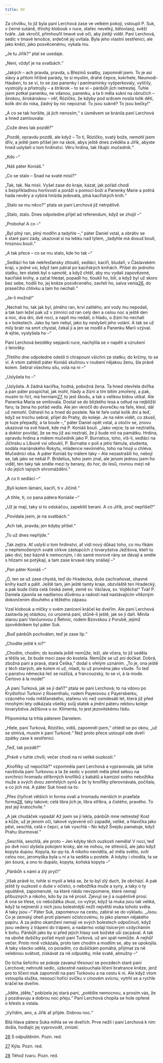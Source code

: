 ```yaml
---
title: XV
---
```


Za chvilku, to již byla paní Lerchová zase ve velkém pokoji, vstoupil P. Suk, v černé sutáně, třírohý klobouk v ruce, stařec nevelký, bělovlasý, svěží tváře. Jak vkročil, přimhouřil tmavé své oči, aby jistěji viděl. Paní Lerchová, sedíc v tmavé lenošce, srdečně jej uvítala. Byla jeho vlastní sestřenicí, ale jako knězi, jako posvěcenému, vykala mu.

„Je tu Jiřík?“ ptal se usedaje.

„Není, vždyť je na svatbách.“

„Jakých – ach pravda, pravda, u Březinů svatby, zapomněl jsem. To je asi slávy a přitom hříšné parády, to si myslím, drahé čepce, kokrhele, Neumodi-Hauben, to se ví, to se zas panenky i panímaminky vyšperkovaly, vylíčily, vystrojily a přistrojily – a štrikrok – to se ví – pánbůh jich netrestej. Tuhle jsem potkal panenku, ne vdanou, panenku, a ta ti měla sukni na obručích – širokou, širokánskou – věř, Rózičko, že kdyby pod srdcem nosila tolik dětí, kolik dní do roka, žádný by nic nepoznal. To jsou sukně? To jsou bečky!“

„A co se tak horšíte, já jich nenosím,“ s úsměvem se bránila paní Lerchová a hned zamlouvala:

„Cože dnes tak pozdě?“

„Pozdě, opravdu pozdě, ale když – To ti, Rózičko, svatý bože, nemohl jsem dřív, a ještě jsem přišel jen na skok, abys ještě dnes zvěděla a Jiřík, abyste hned uslyšeli o tom hrdinství. Věru hrdina, tak říkajíc mučedník.“

„Kdo –“

„Náš páter Koniáš.“

„Co se stalo – Snad na svaté misii?“

„Tak, tak. Na misii. Vyšel zase do kraje, kázat, jak pořád chodí s bezpříkladnou horlivostí a poráží s pomocí boží a Panenky Marie a potírá hada nevěry a vybírá hnízda jedovatá, plná kacířských knih.“

„Stalo se mu něco?“ ptala se paní Lerchová již netrpělivě.

„Stalo, stalo. Dnes odpoledne přijel ad referendum, když se zhojil –“

„Proboha! A co –“

„Byl plný ran, plný modřin a tadyhle –,“ páter Daniel vstal, a obrátiv se k staré paní zády, ukazoval si na lebku nad týlem, „tadyhle má dosud bouli, hroznou bouli.“

„A tak přece – co se mu stalo, kde ho tak –“

„Sedláci ho tak nekřesťansky ztloukli, sedláci, kacíři, bludaři, v Čáslavském kraji, v jedné vsi, když tam pátral po kacířských knihách. Přišel do jednoho statku, ten statek byl o samotě, a když chtěl, aby mu vydali zapovězené, kacířské knihy, a začal hledat, popadli ho, tloukli ho, bili, a když byl už skoro bez sebe, hodili ho, jej kněze posvěceného, zavřeli ho, salva venia[26](#footnote-30240-26), do prasečího chlívku a tam ho nechali.“

„Je-li možná!“

„Nechali ho, tak jak byl, plného ran, krví zalitého, ani vody mu nepodali, a tak tam ležel pak už v zimnici od ran celý den a celou noc a ještě den a noc, dva dni, dvě noci, a napít mu nedali, o hladu, o žízni ho nechali a v bolestech. Jako by tam nebyl, jako by neslyšeli jeho volání. A tak se už milý bratr na smrt chystal, čekal ji a jen se modlil a Panenku Marii vzýval. A ejhle, vyslyšela ho –“

Paní Lerchová bezděky sepjavši ruce, nachýlila se v napětí a vzrušení z lenošky.

„Třetího dne odpoledne odešli ti chrapouni všichni ze statku; do krčmy, to se ví. A vtom zahlédl páter Koniáš skulinou v roubení nějakou ženu, šla právě kolem. Sebral všechnu sílu, volá na ni –“

„Uslyšela ho –“

„Uslyšela. A žádná kacířka, hodná, pobožná žena. Ta hned otevřela dvířka a pan páter pospíchal, jak mohl, hlady a žízní a tím bitím zmořený, a pak, musím to říct, má herniam[27](#footnote-30240-27), to jest škodu, a tak s velikou bídou utíkal. Ale Panenka Maria se smilovala. Dostal se do blízkého lesa a odtud na nejbližší faru; ta žena ho pořád vedla. Ale jen vkročil do dvorečku na faře, klesl, dál už nemohl. Odnesli ho a hned do postele. Na té faře ostal kolik dní a teď, když se trochu sebral, přijel do Prahy, do koleje. Je na něm vidět, co zkusil, je tuze přepadlý, a ta boule –,“ páter Daniel opět vstal, a otočiv se, znovu ukazoval na své hlavě, kde má P. Koniáš bouli. „Jako vejce; ta se neztratila, a doktor povídal, že se mu již asi neztratí, že ji bude mít na památku. Hrdina, opravdu hrdina a málem mučedník jako P. Burnatius, toho, víš-li, sedláci na Jičínsku u Libuně vsi utloukli, P. Burnatia v poli a jeho fámula, studenta, sodála mariánského Rokytu, mládence nevinného, toho na hnoji u chléva. Mučedníci oba. A páter Koniáš by málem taky – Ale nezastrašili ho, nebojí se, tak jako se nebál P. Bridelius, toho jsem znal, ale jenom jednou jsem ho viděl, ten taky tak směle mezi ty berany, do hor, do lesů, rovnou mezi ně i do jejich tajných shromáždění.“

„A co ti sedláci –“

„Byli kolem lámáni, kacíři, ti v Jičíně.“

„A tihle, ti, co pana pátera Koniáše –“

„Už je mají, taky si to odskáčou, zapeklití berani. A co Jiřík, proč nepřišel?“

„Povídala jsem, je na svatbách.“

„Ach tak, pravda; jen kdyby přišel.“

„To už dnes nepřijde.“

„Tak zejtra. Ať uslyší o tom hrdinství, ať vidí nový důkaz toho, co mu říkám o nepřemožených svaté církve zástupcích z tovaryšstva Ježíšova, kteří tu jako diví, bez bázně k nemocným, i do samé morové rány se dávají a směle s hlízami se potýkají, a tam zase krvavé rány snášejí –“

„Pan páter Koniáš –“

„Ó, ten se už zase chystá, teď do Hradecka, duše zachraňovat, ohavné knihy kazit a pálit. Ještě tam, jen ještě tamty kraje, obzvláště ten Hradecký, a pak bude čista celá česká země, země sv. Václava, sv. Vojtěcha!“ Tvář P. Daniela zjasnila se nadšenou důvěrou a radostí nad nastávajícím vítězným dokončením dlouhého a těžkého zápasu.

Vzal klobouk a mlčky v svém zanícení kráčel ke dveřím. Ale paní Lerchová zastavila jej otázkou, co urozená paní, stůně-li ještě, jak se jí daří. Mínila starou paní Vančurovou z Řehnic, rodem Bzovskou z Porubě, jejímž zpovědníkem byl páter Suk.

„Buď pánbůh pochválen, teď je zase líp.“

„Chodíte ještě k ní?“

„Chodím, chodím; do kostela ještě nemůže, leží, ale včera, to již seděla a těšila se, že bude moci zase do kostela. Nemůže se už ani dočkat. Dobrá, zbožná paní a pravá, stará Češka,“ dodal s vřelým uznáním. „To je, ona ještě z těch starých, ale kolem ní už, mladí, to už proměna jako všude. To teď v panstvu německá řeč se rozlízá, a francouzsky, to se ví, à la mode. Čertovo à la mode!“

„A paní Turková, jak se jí daří?“ ptala se paní Lerchová; to na vdovu po Kryštofovi Turkovi z Rosenthalu, rodem Payerovou z Payersberku, vzácného rodu měšťanského, stařenu víc než osmdesáti let, která již před mnohými lety odkázala všeliký svůj statek a jmění páteru rektoru koleje tovaryšstva Ježíšova u sv. Klimenta, to jest jezovitskému řádu.

Připomínka ta trhla páterem Danielem.

„Hlele, paní Turková, Rózičko, vidíš, zapomněl jsem,“ ohlédl se po oknu, „už se stmívá, musím k paní Turkové.“ Než proto přece ustoupil ode dveří zpátky zase k sestřenici.

„Teď, tak pozdě?“

„Právě v tuhle chvíli; večer chodí na ni veliké ouzkosti.“

„Knoflíky už nepočítá?“ vzpomněla paní Lerchová a vypravovala, jak tuhle navštívila paní Turkovou a ta že sedíc v posteli měla před sebou na svrchnici hromadu stříbrných knoflíků z kabátů a kamizol svého nebožtíka muže a svých dvou zemřelých synů a že ty knoflíky přerovnávala, počítala, a co jich má. A páter Suk hned na to:

„Přes čtyřicet větších in forma ovali a hromadu menších in praefata forma[28](#footnote-30240-28), taky takové; celá libra jich je, libra stříbra, a čistého, pravého. To jest její kratochvíle.“

„A jak chudáček vypadá! Až jsem se jí lekla, pánbůh mne ne­trestej! Kost a kůže, už je jenom oči, takové vyjevené oči zapadlé, veliké, a hlavička jako pěst, seschlá, celá v čepci, a tak vyschlá – No když Švejdu pamatuje, když Prahu šturmoval.“

„Seschlá, seschlá, ale proto – Jen kdyby těch ouzkosti neměla! V noci, teď po dvě noci slyšela pokojem kroky, ale ne nohou, ne střevíců, ale jako když kopyta dupou. Kopyta, ko-py-ta. A nikoho neviděla, ač měla světlo, svítí celou noc, jeromyška byla u ní a ta seděla u postele. A kdyby i chodila, ta se jen šourá, a ono to dupalo, kopyta, koňská kopyta –“

„Pánbůh s námi a zlý pryč!“

„Však právě to, tohle si myslí a leká se, že to byl zlý duch, že obchází. A pak ještě ty ouzkosti o duše v očistci, o nebožtíka muže a syny, a taky o ty opuštěné, zapomenuté, na které nikdo nevzpomene, které nemají příbuzných a nikoho, kdo by za ně prosil. Zjevují se jí a oupěnlivě prosí. A ona se třese, co nebožátka zkusí, co vytrpí, když ta muka jsou tak veliká, když ta nejmenší z nich jsou bolestnější nežli největší muka tohoto světa. A taky jsou –“ Páter Suk, zapomenuv na cestu, zabíral se do výkladu. „Jsou. Co je zemský oheň proti plameni očistcovému, to jako plamen nějakého papíru. A za jedno okamžení nemají ve svých bolestech odpočinutí, když jsou vedeny z trápení do trápení, a nadarmo volají tisícerým vzdycháním k bohu. Pánbůh jako by si před jejich hlasy své božské uši zacpával. A tak na ubohé dušičky pořád myslí paní Turková, už ani spát nemůže. A nejhůř večer. Proto mně vzkázala, proto tam chodím a modlím se, aby se upokojila. A taky všecko udělá, co poradím, co dušičkám pomáhá, přijímat za ně velebnou svátost, získávat za ně odpustky, mše svaté, almužny –“

Do ticha šeřícího se pokoje zavanul třesoucí se povzdech staré paní Lerchové; nehnutě sedíc, úzkostně naslouchala líčení bratrance kněze, jenž pro to líčení muk zapomněl na paní Turkovou a na cestu k ní. Ale když vtom vstoupila služka, nesoucí hořící svíčku v cínovém svícnu, vytrhl se a rychle kráčel ke dveřím.

„Jděte, jděte,“ pobízela jej stará paní, „potěšte nemocnou, a prosím vás, že ji pozdravuju a dobrou noc přeju.“ Paní Lerchová chopila se hole opřené o křeslo a vstala.

„Vyřídím, ano, a Jiřík ať přijde. Dobrou noc.“

Bílá hlava pátera Suka mihla se ve dveřích. Prve nežli i paní Lerchová k nim došla, hodlajíc jej vyprovodit, zmizel.

[26](#footnote-30240-26-backlink) S odpuštěním. Pozn. red.

[27](#footnote-30240-27-backlink) Kýla. Pozn. red.

[28](#footnote-30240-28-backlink) Téhož tvaru. Pozn. red.

